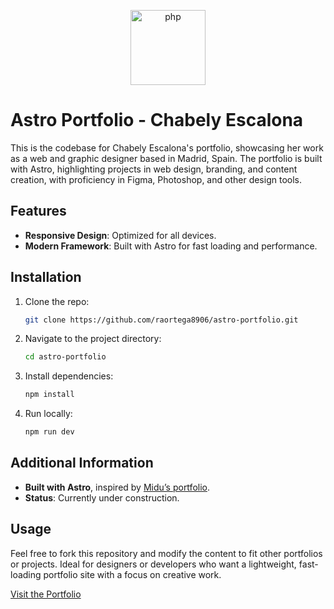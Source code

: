 <p align="center">
  <a href="https://astro.build" target="_blank">
    <img src="https://cdn.jsdelivr.net/gh/devicons/devicon/icons/astro/astro-original.svg" alt="php" width="120"/>
  </a>
</p>

# Astro Portfolio - Chabely Escalona

This is the codebase for Chabely Escalona's portfolio, showcasing her work as a web and graphic designer based in Madrid, Spain. The portfolio is built with Astro, highlighting projects in web design, branding, and content creation, with proficiency in Figma, Photoshop, and other design tools.

## Features
- **Responsive Design**: Optimized for all devices.
- **Modern Framework**: Built with Astro for fast loading and performance.

## Installation
1. Clone the repo:
   ```bash
   git clone https://github.com/raortega8906/astro-portfolio.git
   ```
2. Navigate to the project directory:
   ```bash
   cd astro-portfolio
   ```
3. Install dependencies:
   ```bash
   npm install
   ```
4. Run locally:
   ```bash
   npm run dev
   ```

## Additional Information
- **Built with Astro**, inspired by [Midu’s portfolio](https://portfolio.dev).
- **Status**: Currently under construction.

## Usage
Feel free to fork this repository and modify the content to fit other portfolios or projects. Ideal for designers or developers who want a lightweight, fast-loading portfolio site with a focus on creative work.

[Visit the Portfolio](https://chabelydesigner.wpcache.es/)
